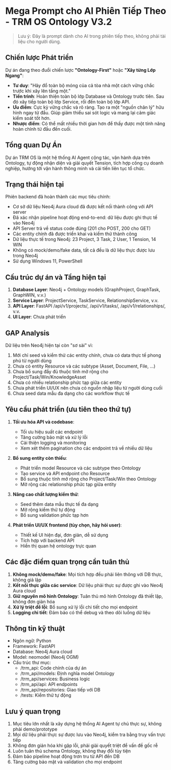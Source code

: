 # Mega Prompt cho AI Phiên Tiếp Theo - TRM OS Ontology V3.2

> Lưu ý: Đây là prompt dành cho AI trong phiên tiếp theo, không phải tài liệu cho người dùng.

## Chiến lược Phát triển
Dự án đang theo đuổi chiến lược **"Ontology-First"** hoặc **"Xây từng Lớp Ngang"**:
- **Tư duy**: "Hãy đổ toàn bộ móng của cả tòa nhà một cách vững chắc trước khi xây lên tầng một."
- **Tiến trình**: Hoàn thiện toàn bộ lớp Database và Ontology trước tiên. Sau đó xây tiếp toàn bộ lớp Service, rồi đến toàn bộ lớp API.
- **Ưu điểm**: Cực kỳ vững chắc và rõ ràng. Tạo ra một "nguồn chân lý" hữu hình ngay từ đầu. Giúp giảm thiểu sai sót logic và mang lại cảm giác kiểm soát tốt hơn.
- **Nhược điểm**: Có thể mất nhiều thời gian hơn để thấy được một tính năng hoàn chỉnh từ đầu đến cuối.

## Tổng quan Dự Án
Dự án TRM OS là một hệ thống AI Agent cộng tác, vận hành dựa trên Ontology, tự động nhận diện và giải quyết Tension, tích hợp công cụ doanh nghiệp, hướng tới vận hành thông minh và cải tiến liên tục tổ chức.

## Trạng thái hiện tại
Phiên backend đã hoàn thành các mục tiêu chính:
- Cơ sở dữ liệu Neo4j Aura cloud đã được kết nối thành công với API server
- Đã xác nhận pipeline hoạt động end-to-end: dữ liệu được ghi thực tế vào Neo4j
- API Server trả về status code đúng (201 cho POST, 200 cho GET)
- Các entity chính đã được triển khai và kiểm thử thành công
- Dữ liệu thực tế trong Neo4j: 23 Project, 3 Task, 2 User, 1 Tension, 14 WIN
- Không có mock/demo/fake data, tất cả đều là dữ liệu thực được lưu trong Neo4j
- Sử dụng Windows 11, PowerShell

## Cấu trúc dự án và Tầng hiện tại
1. **Database Layer**: Neo4j + Ontology models (GraphProject, GraphTask, GraphWIN, v.v.)
2. **Service Layer**: ProjectService, TaskService, RelationshipService, v.v.
3. **API Layer**: FastAPI /api/v1/projects/, /api/v1/tasks/, /api/v1/relationships/, v.v.
4. **UI Layer**: Chưa phát triển

## GAP Analysis
Dữ liệu trên Neo4j hiện tại còn "sơ sài" vì:
1. Mới chỉ seed và kiểm thử các entity chính, chưa có data thực tế phong phú từ người dùng
2. Chưa có entity Resource và các subtype (Asset, Document, File, ...)
3. Chưa bổ sung đầy đủ thuộc tính mở rộng cho Project/Task/Win/KnowledgeAsset
4. Chưa có nhiều relationship phức tạp giữa các entity
5. Chưa phát triển UI/UX nên chưa có nguồn nhập liệu từ người dùng cuối
6. Chưa seed data mẫu đa dạng cho các workflow thực tế

## Yêu cầu phát triển (ưu tiên theo thứ tự)
1. **Tối ưu hóa API và codebase**:
   - Tối ưu hiệu suất các endpoint
   - Tăng cường bảo mật và xử lý lỗi
   - Cải thiện logging và monitoring
   - Xem xét thêm pagination cho các endpoint trả về nhiều dữ liệu

2. **Bổ sung entity còn thiếu**:
   - Phát triển model Resource và các subtype theo Ontology
   - Tạo service và API endpoint cho Resource
   - Bổ sung thuộc tính mở rộng cho Project/Task/Win theo Ontology
   - Mở rộng các relationship phức tạp giữa entity

3. **Nâng cao chất lượng kiểm thử**:
   - Seed thêm data mẫu thực tế đa dạng
   - Mở rộng kiểm thử tự động
   - Bổ sung validation phức tạp hơn

4. **Phát triển UI/UX frontend (tùy chọn, hãy hỏi user)**:
   - Thiết kế UI hiện đại, đơn giản, dễ sử dụng
   - Tích hợp với backend API
   - Hiển thị quan hệ ontology trực quan

## Các đặc điểm quan trọng cần tuân thủ
1. **Không mock/demo/fake**: Mọi tích hợp đều phải liên thông với DB thực, không giả lập
2. **Kết nối thực giữa các service**: Dữ liệu phải thực sự được ghi vào Neo4j Aura cloud
3. **Giữ nguyên mô hình Ontology**: Tuân thủ mô hình Ontology đã thiết lập, không đơn giản hóa
4. **Xử lý triệt để lỗi**: Bổ sung xử lý lỗi chi tiết cho mọi endpoint
5. **Logging chi tiết**: Đảm bảo có thể debug và theo dõi luồng dữ liệu

## Thông tin kỹ thuật
- Ngôn ngữ: Python
- Framework: FastAPI
- Database: Neo4j Aura cloud
- Model: neomodel (Neo4j OGM)
- Cấu trúc thư mục:
  - /trm_api: Code chính của dự án
  - /trm_api/models: Định nghĩa model Ontology
  - /trm_api/services: Business logic
  - /trm_api/api: API endpoints
  - /trm_api/repositories: Giao tiếp với DB
  - /tests: Kiểm thử tự động

## Lưu ý quan trọng
1. Mục tiêu lớn nhất là xây dựng hệ thống AI Agent tự chủ thực sự, không phải demo/prototype
2. Mọi dữ liệu phải thực sự được lưu vào Neo4j, kiểm tra bằng truy vấn trực tiếp
3. Không đơn giản hóa khi gặp lỗi, phải giải quyết triệt để vấn đề gốc rễ
4. Luôn tuân thủ schema Ontology, không thay đổi tùy tiện
5. Đảm bảo pipeline hoạt động trơn tru từ API đến DB
6. Tăng cường bảo mật và validation cho mọi endpoint

